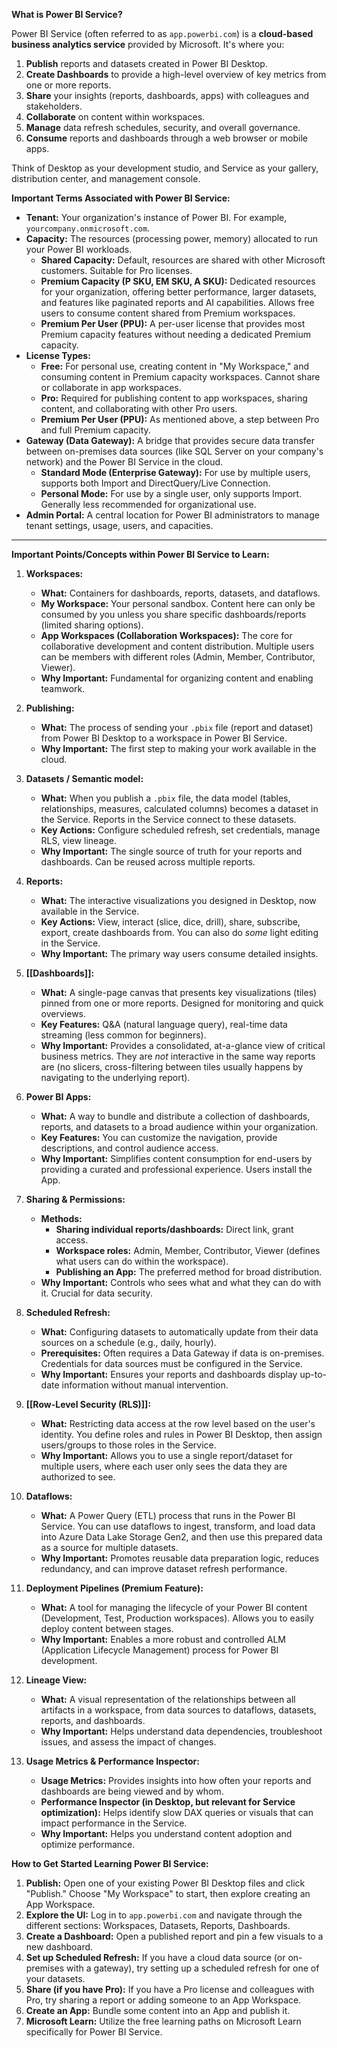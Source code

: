 

**What is Power BI Service?**

Power BI Service (often referred to as `app.powerbi.com`) is a **cloud-based business analytics service** provided by Microsoft. It's where you:

1.  **Publish** reports and datasets created in Power BI Desktop.
2.  **Create Dashboards** to provide a high-level overview of key metrics from one or more reports.
3.  **Share** your insights (reports, dashboards, apps) with colleagues and stakeholders.
4.  **Collaborate** on content within workspaces.
5.  **Manage** data refresh schedules, security, and overall governance.
6.  **Consume** reports and dashboards through a web browser or mobile apps.

Think of Desktop as your development studio, and Service as your gallery, distribution center, and management console.

**Important Terms Associated with Power BI Service:**

*   **Tenant:** Your organization's instance of Power BI. For example, `yourcompany.onmicrosoft.com`.
*   **Capacity:** The resources (processing power, memory) allocated to run your Power BI workloads.
    *   **Shared Capacity:** Default, resources are shared with other Microsoft customers. Suitable for Pro licenses.
    *   **Premium Capacity (P SKU, EM SKU, A SKU):** Dedicated resources for your organization, offering better performance, larger datasets, and features like paginated reports and AI capabilities. Allows free users to consume content shared from Premium workspaces.
    *   **Premium Per User (PPU):** A per-user license that provides most Premium capacity features without needing a dedicated Premium capacity.
*   **License Types:**
    *   **Free:** For personal use, creating content in "My Workspace," and consuming content in Premium capacity workspaces. Cannot share or collaborate in app workspaces.
    *   **Pro:** Required for publishing content to app workspaces, sharing content, and collaborating with other Pro users.
    *   **Premium Per User (PPU):** As mentioned above, a step between Pro and full Premium capacity.
*   **Gateway (Data Gateway):** A bridge that provides secure data transfer between on-premises data sources (like SQL Server on your company's network) and the Power BI Service in the cloud.
    *   **Standard Mode (Enterprise Gateway):** For use by multiple users, supports both Import and DirectQuery/Live Connection.
    *   **Personal Mode:** For use by a single user, only supports Import. Generally less recommended for organizational use.
*   **Admin Portal:** A central location for Power BI administrators to manage tenant settings, usage, users, and capacities.

---

**Important Points/Concepts within Power BI Service to Learn:**

1.  **Workspaces:**
    *   **What:** Containers for dashboards, reports, datasets, and dataflows.
    *   **My Workspace:** Your personal sandbox. Content here can only be consumed by you unless you share specific dashboards/reports (limited sharing options).
    *   **App Workspaces (Collaboration Workspaces):** The core for collaborative development and content distribution. Multiple users can be members with different roles (Admin, Member, Contributor, Viewer).
    *   **Why Important:** Fundamental for organizing content and enabling teamwork.

2.  **Publishing:**
    *   **What:** The process of sending your `.pbix` file (report and dataset) from Power BI Desktop to a workspace in Power BI Service.
    *   **Why Important:** The first step to making your work available in the cloud.

3.  **Datasets / Semantic model:**
    *   **What:** When you publish a `.pbix` file, the data model (tables, relationships, measures, calculated columns) becomes a dataset in the Service. Reports in the Service connect to these datasets.
    *   **Key Actions:** Configure scheduled refresh, set credentials, manage RLS, view lineage.
    *   **Why Important:** The single source of truth for your reports and dashboards. Can be reused across multiple reports.

4.  **Reports:**
    *   **What:** The interactive visualizations you designed in Desktop, now available in the Service.
    *   **Key Actions:** View, interact (slice, dice, drill), share, subscribe, export, create dashboards from. You can also do *some* light editing in the Service.
    *   **Why Important:** The primary way users consume detailed insights.

5.  **[[Dashboards]]:**
    *   **What:** A single-page canvas that presents key visualizations (tiles) pinned from one or more reports. Designed for monitoring and quick overviews.
    *   **Key Features:** Q&A (natural language query), real-time data streaming (less common for beginners).
    *   **Why Important:** Provides a consolidated, at-a-glance view of critical business metrics. They are *not* interactive in the same way reports are (no slicers, cross-filtering between tiles usually happens by navigating to the underlying report).

6.  **Power BI Apps:**
    *   **What:** A way to bundle and distribute a collection of dashboards, reports, and datasets to a broad audience within your organization.
    *   **Key Features:** You can customize the navigation, provide descriptions, and control audience access.
    *   **Why Important:** Simplifies content consumption for end-users by providing a curated and professional experience. Users install the App.

7.  **Sharing & Permissions:**
    *   **Methods:**
        *   **Sharing individual reports/dashboards:** Direct link, grant access.
        *   **Workspace roles:** Admin, Member, Contributor, Viewer (defines what users can do within the workspace).
        *   **Publishing an App:** The preferred method for broad distribution.
    *   **Why Important:** Controls who sees what and what they can do with it. Crucial for data security.

8.  **Scheduled Refresh:**
    *   **What:** Configuring datasets to automatically update from their data sources on a schedule (e.g., daily, hourly).
    *   **Prerequisites:** Often requires a Data Gateway if data is on-premises. Credentials for data sources must be configured in the Service.
    *   **Why Important:** Ensures your reports and dashboards display up-to-date information without manual intervention.

9.  **[[Row-Level Security (RLS)]]:**
    *   **What:** Restricting data access at the row level based on the user's identity. You define roles and rules in Power BI Desktop, then assign users/groups to those roles in the Service.
    *   **Why Important:** Allows you to use a single report/dataset for multiple users, where each user only sees the data they are authorized to see.

10. **Dataflows:**
    *   **What:** A Power Query (ETL) process that runs in the Power BI Service. You can use dataflows to ingest, transform, and load data into Azure Data Lake Storage Gen2, and then use this prepared data as a source for multiple datasets.
    *   **Why Important:** Promotes reusable data preparation logic, reduces redundancy, and can improve dataset refresh performance.

11. **Deployment Pipelines (Premium Feature):**
    *   **What:** A tool for managing the lifecycle of your Power BI content (Development, Test, Production workspaces). Allows you to easily deploy content between stages.
    *   **Why Important:** Enables a more robust and controlled ALM (Application Lifecycle Management) process for Power BI development.

12. **Lineage View:**
    *   **What:** A visual representation of the relationships between all artifacts in a workspace, from data sources to dataflows, datasets, reports, and dashboards.
    *   **Why Important:** Helps understand data dependencies, troubleshoot issues, and assess the impact of changes.

13. **Usage Metrics & Performance Inspector:**
    *   **Usage Metrics:** Provides insights into how often your reports and dashboards are being viewed and by whom.
    *   **Performance Inspector (in Desktop, but relevant for Service optimization):** Helps identify slow DAX queries or visuals that can impact performance in the Service.
    *   **Why Important:** Helps you understand content adoption and optimize performance.

**How to Get Started Learning Power BI Service:**

1.  **Publish:** Open one of your existing Power BI Desktop files and click "Publish." Choose "My Workspace" to start, then explore creating an App Workspace.
2.  **Explore the UI:** Log in to `app.powerbi.com` and navigate through the different sections: Workspaces, Datasets, Reports, Dashboards.
3.  **Create a Dashboard:** Open a published report and pin a few visuals to a new dashboard.
4.  **Set up Scheduled Refresh:** If you have a cloud data source (or on-premises with a gateway), try setting up a scheduled refresh for one of your datasets.
5.  **Share (if you have Pro):** If you have a Pro license and colleagues with Pro, try sharing a report or adding someone to an App Workspace.
6.  **Create an App:** Bundle some content into an App and publish it.
7.  **Microsoft Learn:** Utilize the free learning paths on Microsoft Learn specifically for Power BI Service.
